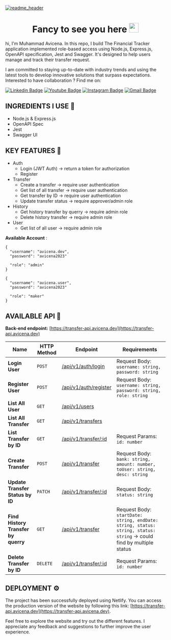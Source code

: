 [![readme_header](https://github.com/muhammad-avicena/profile/assets/49929404/b7b89034-8e25-4f25-a1a2-5665aa66448c)](https://avicena.dev/)

<h1 align="center">Fancy to see you here <img src="https://raw.githubusercontent.com/muhammad-avicena/profile/master/wave.gif" width="30px" height="30px" /> </h1>

hi, I'm Muhammad Avicena. In this repo, I build The Financial Tracker application implemented role-based access using Node.js, Express.js, OpenAPI specification, Jest and Swagger. It's designed to help users manage and track their transfer request.

I am committed to staying up-to-date with industry trends and using the latest tools to develop innovative solutions that surpass expectations.
Interested to have collaboration ? Find me on:

[![Linkedin Badge](https://img.shields.io/badge/-Muhammad_Avicena-blue?style=flat-square&logo=Linkedin&logoColor=white)](https://www.linkedin.com/in/muhammad-avicena/)
[![Youtube Badge](https://img.shields.io/badge/-Muhammad_Avicena-darkred?style=flat-square&logo=youtube&logoColor=white)](https://www.youtube.com/@MuhammadAvicena)
[![Instagram Badge](https://img.shields.io/badge/-ryuhideaki.dev-purple?style=flat-square&logo=instagram&logoColor=white)](https://www.instagram.com/ryuhideaki.dev/)
[![Gmail Badge](https://img.shields.io/badge/-cenarahmant.dev@gmail.com-c14438?style=flat-square&logo=Gmail&logoColor=white)](mailto:cenarahmant.dev@gmail.com)

## INGREDIENTS I USE 📜
- Node.js & Express.js
- OpenAPI Spec
- Jest 
- Swagger UI
## KEY FEATURES 🌟

- Auth 
    - Login (JWT Auth) -> return a token for authorization
    - Register 
- Transfer 
    - Create a transfer -> require user authentication
    - Get list of all transfer -> require user authentication
    - Get transfer by ID -> require user authentication
    - Update transfer status -> require approver/admin role
- History
    - Get history transfer by querry -> require admin role
    - Delete history transfer -> require admin role
- User
    - Get list of all user -> require admin role

**Available Account** :
```
{
  "username": "avicena.dev",
  "password": "avicena2023"

  "role": "admin"
}
```
```
{
  "username": "avicena.user",
  "password": "avicena2023"

  "role": "maker"
}
```

## AVAILABLE API 📰

**Back-end endpoint:** [https://transfer-api.avicena.dev](https://transfer-api.avicena.dev) 
 
| Name  | HTTP Method | Endpoint | Requirements
| ----------- | ----------- | ----------- | ----------- |
| **Login User** | `POST` | [/api/v1/auth/login](https://transfer-api.api.avicena.dev/api/v1/auth/login) | Request Body: `username: string, password: string`
| **Register User** | `POST` | [/api/v1/auth/register](https://transfer-api.api.avicena.dev/api/auth/login) | Request Body: `username: string, password: string, role: string`
| **List All User** | `GET` | [/api/v1/users](https://transfer-api.api.avicena.dev/)
| **List All Transfer** | `GET` | [/api/v1/transfers](https://transfer-api.avicena.dev/api/transaction)
| **List Transfer by ID** | `GET` | [/api/v1/transfer/:id](https://transfer-api.avicena.dev/api/user/1) | Request Params: `id: number`
| **Create Transfer** | `POST` | [/api/v1/transfer](https://transfer-api.avicena.dev/api/transaction) | Request Body: `bank: string, amount: number, toUser: string, desc: string`
| **Update Transfer Status by ID** | `PATCH` | [/api/v1/transfer/:id](https://transfer-api.avicena.dev/api/transaction/1) | Request Body: `status: string`
| **Find History Transfer by querry** | `GET` | [/api/v1/transfer](https://transfer-api.avicena.dev/api/transaction) | Request Body: `startDate: string, endDate: string, status: string, status: string` -> could find by multiple status
| **Delete Transfer by ID** | `DELETE` | [/api/v1/transfer/:id](https://transfer-api.avicena.dev/api/transaction/1) | Request Params: `id: number`


## DEPLOYMENT ⚙️

The project has been successfully deployed using Netlify. You can access the production version of the website by following this link: [https://transfer-api.avicena.dev](https://transfer-api.avicena.dev).

Feel free to explore the website and try out the different features. I appreciate any feedback and suggestions to further improve the user experience.
